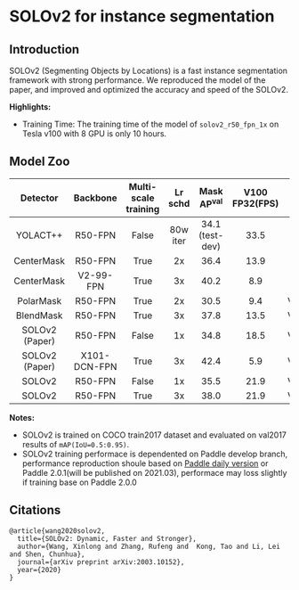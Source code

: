 # SOLOv2 for instance segmentation

## Introduction

SOLOv2 (Segmenting Objects by Locations) is a fast instance segmentation framework with strong performance. We reproduced the model of the paper, and improved and optimized the accuracy and speed of the SOLOv2.

**Highlights:**

- Training Time: The training time of the model of `solov2_r50_fpn_1x` on Tesla v100 with 8 GPU is only 10 hours.

## Model Zoo

| Detector  | Backbone                | Multi-scale training  | Lr schd |  Mask AP<sup>val</sup> |  V100 FP32(FPS) |    GPU  |    Download                  | Configs |
| :-------: | :---------------------: | :-------------------: | :-----: | :--------------------: | :-------------: | :-----: | :---------: | :------------------------: |
| YOLACT++  |  R50-FPN    | False      |  80w iter     |   34.1 (test-dev) |  33.5  | Xp |  -  |  -   |
| CenterMask | R50-FPN | True        |   2x    |     36.4        |  13.9  | Xp |   -  |  -  |
| CenterMask | V2-99-FPN | True        |   3x    |     40.2       |  8.9  | Xp |   -  |  -  |
| PolarMask | R50-FPN | True        |   2x    |     30.5        |  9.4  | V100 |   -  |  -  |
| BlendMask | R50-FPN | True        |   3x    |     37.8        |  13.5  | V100 |   -  |  -  |
| SOLOv2 (Paper) | R50-FPN | False        |   1x    |     34.8        |  18.5  | V100 |   -  |  -  |
| SOLOv2 (Paper) | X101-DCN-FPN | True        |   3x    |     42.4        |  5.9  | V100 |   -  |  -  |
| SOLOv2 | R50-FPN                 |  False                |   1x    |    35.5         |  21.9     | V100 |  [model](https://paddledet.bj.bcebos.com/models/solov2_r50_fpn_1x_coco.pdparams) | [config](https://github.com/PaddlePaddle/PaddleDetection/tree/master/dygraph/configs/solov2/solov2_r50_fpn_1x_coco.yml) |
| SOLOv2 | R50-FPN                 |  True                |   3x    |     38.0         |   21.9    | V100 |  [model](https://paddledet.bj.bcebos.com/models/solov2_r50_fpn_3x_coco.pdparams) | [config](https://github.com/PaddlePaddle/PaddleDetection/tree/master/dygraph/configs/solov2/solov2_r50_fpn_3x_coco.yml) |

**Notes:**

- SOLOv2 is trained on COCO train2017 dataset and evaluated on val2017 results of `mAP(IoU=0.5:0.95)`.
- SOLOv2 training performace is dependented on Paddle develop branch, performance reproduction shoule based on [Paddle daily version](https://www.paddlepaddle.org.cn/documentation/docs/zh/install/Tables.html#whl-dev) or Paddle 2.0.1(will be published on 2021.03), performace may loss slightly if training base on Paddle 2.0.0

## Citations
```
@article{wang2020solov2,
  title={SOLOv2: Dynamic, Faster and Stronger},
  author={Wang, Xinlong and Zhang, Rufeng and  Kong, Tao and Li, Lei and Shen, Chunhua},
  journal={arXiv preprint arXiv:2003.10152},
  year={2020}
}
```
